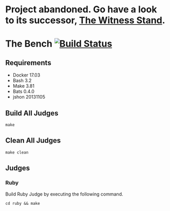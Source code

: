 # Project abandoned. Go have a look to its successor, [The Witness Stand](https://github.com/mrrusof/the-witness-stand).

# The Bench [![Build Status](https://travis-ci.org/mrrusof/the-bench.svg?branch=master)](https://travis-ci.org/mrrusof/the-bench)

## Requirements

- Docker 17.03
- Bash 3.2
- Make 3.81
- Bats 0.4.0
- jshon 20131105

## Build All Judges

```
make
```
## Clean All Judges

```
make clean
```

## Judges

### Ruby

Build Ruby Judge by executing the following command.

```
cd ruby && make
```
